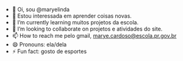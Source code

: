 - 👋 Oi, sou @maryelinda
- 👀 Estou interessada em aprender coisas novas.
- 🌱 I’m currently learning muitos projetos da escola.
- 💞️ I’m looking to collaborate on projetos e atividades do site.
- 📫 How to reach me pelo gmail, marye.cardoso@escola.pr.gov.br
- 😄 Pronouns: ela/dela
- ⚡ Fun fact: gosto de esportes

<!---
maryelinda/maryelinda is a ✨ special ✨ repository because its `README.md` (this file) appears on your GitHub profile.
You can click the Preview link to take a look at your changes.
--->
